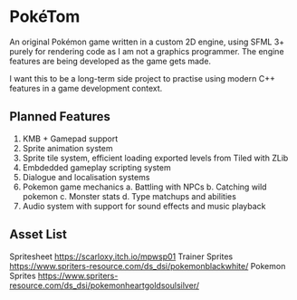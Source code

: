 
# PokéTom
An original Pokémon game written in a custom 2D engine, using SFML 3+ purely for rendering code as I am not a graphics programmer. The engine features are being developed as the game gets made.

I want this to be a long-term side project to practise using modern C++ features in a game development context.
## Planned Features
1. KMB + Gamepad support
2. Sprite animation system
3. Sprite tile system, efficient loading exported levels from Tiled with ZLib
4. Embdedded gameplay scripting system
5. Dialogue and localisation systems
6. Pokemon game mechanics
a. Battling with NPCs
b. Catching wild pokemon
c. Monster stats
d. Type matchups and abilities
7. Audio system with support for sound effects and music playback
## Asset List
Spritesheet https://scarloxy.itch.io/mpwsp01
Trainer Sprites https://www.spriters-resource.com/ds_dsi/pokemonblackwhite/
Pokemon Sprites https://www.spriters-resource.com/ds_dsi/pokemonheartgoldsoulsilver/